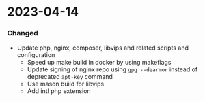 2023-04-14
===

### Changed
- Update php, nginx, composer, libvips and related scripts and configuration
  - Speed up make build in docker by using makeflags
  - Update signing of nginx repo using `gpg --dearmor` instead of deprecated `apt-key` command
  - Use mason build for libvips
  - Add intl php extension
